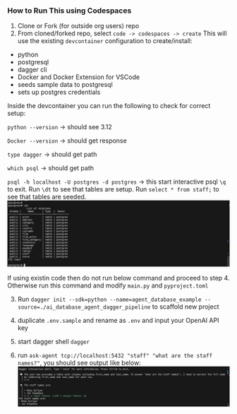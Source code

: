 ### How to Run This using Codespaces
1. Clone or Fork (for outside org users) repo
2. From cloned/forked repo, select `code -> codespaces -> create`
This will use the existing `devcontainer` configuration to create/install:
- python
- postgresql
- dagger cli
- Docker and Docker Extension for VSCode
- seeds sample data to postgresql
- sets up postgres credentials

Inside the devcontainer you can run the following to check for correct setup:

`python --version` -> should see 3.12

`Docker --version` -> should get response

`type dagger` -> should get path

`which psql` -> should get path

`psql -h localhost -U postgres -d postgres` -> this start interactive psql `\q` to exit. Run `\dt` to see that tables are setup. Run `select * from staff;` to see that tables are seeded. 
![alt text](image-1.png)

If using existin code then do not run below command and proceed to step 4. Otherwise run this command and modify `main.py` and `pyproject.toml` 

3. Run `dagger init --sdk=python --name=agent_database_example --source=./ai_database_agent_dagger_pipeline` to scaffold new project

4. duplicate `.env.sample` and rename as `.env` and input your OpenAI API key

5. start dagger shell `dagger`

6. run `ask-agent tcp://localhost:5432 "staff" "what are the staff names?"`, you should see output like below:
![alt text](image.png)
